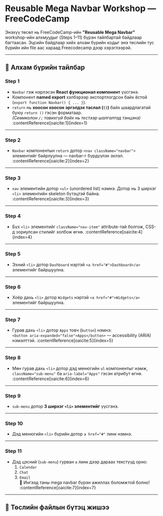 # Reusable Mega Navbar Workshop — FreeCodeCamp

Энэхүү төсөл нь FreeCodeCamp-ийн **"Reusable Mega Navbar"** workshop-ийн алхмуудыг (Steps 1–11) бүрэн тайлбартай байдлаар багтаасан. Эцсийн байдлаар хийх алхам бүрийн кодыг энэ төслийн тус бүрийн ийн file аас хараад Freecodecamp дээр хэрэглээрэй. 

---

## 🧠 Алхам бүрийн тайлбар

### **Step 1**  
- `Navbar` гэж нэрлэсэн **React функционал компонент** үүсгэнэ.  
- Компонент **named export** хэлбэрээр экспортлогдсон байх ёстой (`export function Navbar() { ... }`).  
- `return` нь **хоосон хоосон эргэлдэх таслал (`()`)** байх шаардлагатай буюу `return ()` гэсэн форматаар.  
  *(Семиколон `/;` тавихгүй байх нь тестээр шалгалтад тэнцэнэ)* :contentReference[oaicite:1]{index=1}

---

### **Step 2**  
- `Navbar` компонентын `return` дотор `<nav className="navbar">` элементийг байрлуулна — navbar-г бүрдүүлэх эхлэл. :contentReference[oaicite:2]{index=2}

---

### **Step 3**  
- `nav` элементийн дотор `<ul>` (unordered list) нэмнэ. Дотор нь 3 ширхэг `<li>` элементийн skeleton бүтэцтэй байна. :contentReference[oaicite:3]{index=3}

---

### **Step 4**  
- Бүх `<li>` элементийг `className="nav-item"` attribute-тай болгож, CSS-д зориулсан стилийг холбож өгнө. :contentReference[oaicite:4]{index=4}

---

### **Step 5**  
- Эхний `<li>` дотор `Dashboard` нэртэй `<a href="#">Dashboard</a>` элементийг байршуулна.

---

### **Step 6**  
- Хоёр дахь `<li>` дотор `Widgets` нэртэй `<a href="#">Widgets</a>` элементийг байршуулна.

---

### **Step 7**  
- Гурав дахь `<li>` дотор `Apps` товч (`button`) нэмнэ:  
  `<button aria-expanded="false">Apps</button>` — accessibility (ARIA) нэмэлттэй. :contentReference[oaicite:5]{index=5}

---

### **Step 8**  
- Мөн гурав дахь `<li>` дотор дэд менюгийн `ul` компонентыг нэмж, `className="sub-menu"` ба `aria-label="Apps"` гэсэн атрибут өгнө. :contentReference[oaicite:6]{index=6}

---

### **Step 9**  
- `sub-menu` дотор **3 ширхэг `<li>` элементийг** үүсгэнэ.

---

### **Step 10**  
- Дэд менюгийн `<li>` бүрийн дотор `a href="#"` линк нэмнэ.

---

### **Step 11**  
- Дэд цэсний (`sub-menu`) гурван `a` линк дээр дараах текстүүд орно:  
  1. `Calendar`  
  2. `Chat`  
  3. `Email`  
  🎉 Ингээд таны mega navbar бүрэн ажиллах боломжтой болно! :contentReference[oaicite:7]{index=7}

---

## 📄 Төслийн файлын бүтэц жишээ

